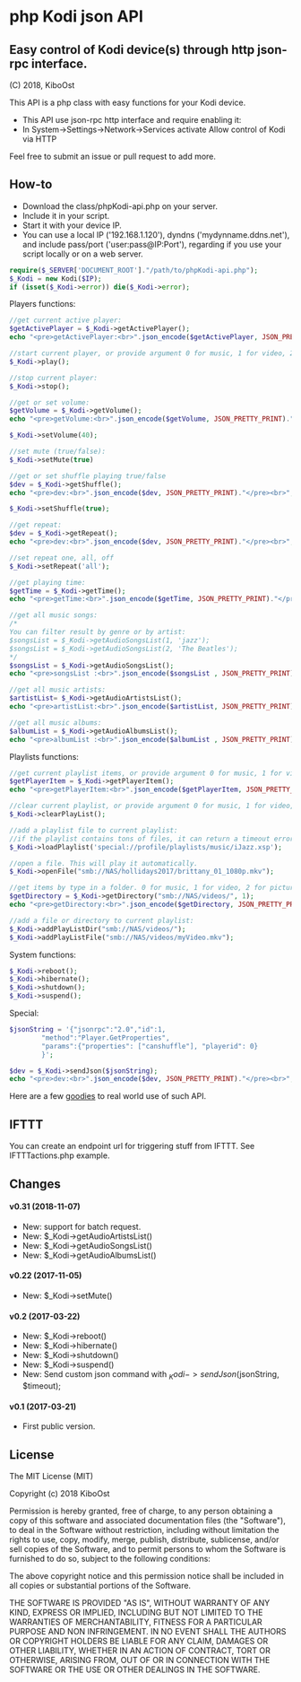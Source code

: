
# php Kodi json API

## Easy control of Kodi device(s) through http json-rpc interface.
(C) 2018, KiboOst

This API is a php class with easy functions for your Kodi device.

- This API use json-rpc http interface and require enabling it:
- In System->Settings->Network->Services activate Allow control of Kodi via HTTP

Feel free to submit an issue or pull request to add more.

## How-to

- Download the class/phpKodi-api.php on your server.
- Include it in your script.
- Start it with your device IP.
- You can use a local IP ('192.168.1.120'), dyndns ('mydynname.ddns.net'), and include pass/port ('user:pass@IP:Port'), regarding if you use your script locally or on a web server.

```php
require($_SERVER['DOCUMENT_ROOT']."/path/to/phpKodi-api.php");
$_Kodi = new Kodi($IP);
if (isset($_Kodi->error)) die($_Kodi->error);
```

Players functions:

```php
//get current active player:
$getActivePlayer = $_Kodi->getActivePlayer();
echo "<pre>getActivePlayer:<br>".json_encode($getActivePlayer, JSON_PRETTY_PRINT)."</pre><br>";

//start current player, or provide argument 0 for music, 1 for video, 2 for pictures
$_Kodi->play();

//stop current player:
$_Kodi->stop();

//get or set volume:
$getVolume = $_Kodi->getVolume();
echo "<pre>getVolume:<br>".json_encode($getVolume, JSON_PRETTY_PRINT)."</pre><br>";

$_Kodi->setVolume(40);

//set mute (true/false):
$_Kodi->setMute(true)

//get or set shuffle playing true/false
$dev = $_Kodi->getShuffle();
echo "<pre>dev:<br>".json_encode($dev, JSON_PRETTY_PRINT)."</pre><br>";

$_Kodi->setShuffle(true);

//get repeat:
$dev = $_Kodi->getRepeat();
echo "<pre>dev:<br>".json_encode($dev, JSON_PRETTY_PRINT)."</pre><br>";

//set repeat one, all, off
$_Kodi->setRepeat('all');

//get playing time:
$getTime = $_Kodi->getTime();
echo "<pre>getTime:<br>".json_encode($getTime, JSON_PRETTY_PRINT)."</pre><br>";

//get all music songs:
/*
You can filter result by genre or by artist:
$songsList = $_Kodi->getAudioSongsList(1, 'jazz');
$songsList = $_Kodi->getAudioSongsList(2, 'The Beatles');
*/
$songsList = $_Kodi->getAudioSongsList();
echo "<pre>songsList :<br>".json_encode($songsList , JSON_PRETTY_PRINT)."</pre><br>";

//get all music artists:
$artistList= $_Kodi->getAudioArtistsList();
echo "<pre>artistList:<br>".json_encode($artistList, JSON_PRETTY_PRINT)."</pre><br>";

//get all music albums:
$albumList = $_Kodi->getAudioAlbumsList();
echo "<pre>albumList :<br>".json_encode($albumList , JSON_PRETTY_PRINT)."</pre><br>";

```

Playlists functions:

```php
//get current playlist items, or provide argument 0 for music, 1 for video, 2 for pictures:
$getPlayerItem = $_Kodi->getPlayerItem();
echo "<pre>getPlayerItem:<br>".json_encode($getPlayerItem, JSON_PRETTY_PRINT)."</pre><br>";

//clear current playlist, or provide argument 0 for music, 1 for video, 2 for pictures:
$_Kodi->clearPlayList();

//add a playlist file to current playlist:
//if the playlist contains tons of files, it can return a timeout error but playlist will load.
$_Kodi->loadPlaylist('special://profile/playlists/music/iJazz.xsp');

//open a file. This will play it automatically.
$_Kodi->openFile("smb://NAS/hollidays2017/brittany_01_1080p.mkv");

//get items by type in a folder. 0 for music, 1 for video, 2 for pictures:
$getDirectory = $_Kodi->getDirectory("smb://NAS/videos/", 1);
echo "<pre>getDirectory:<br>".json_encode($getDirectory, JSON_PRETTY_PRINT)."</pre><br>";

//add a file or directory to current playlist:
$_Kodi->addPlayListDir("smb://NAS/videos/");
$_Kodi->addPlayListFile("smb://NAS/videos/myVideo.mkv");
```

System functions:

```php
$_Kodi->reboot();
$_Kodi->hibernate();
$_Kodi->shutdown();
$_Kodi->suspend();
```

Special:

```php
$jsonString = '{"jsonrpc":"2.0","id":1,
		"method":"Player.GetProperties",
		"params":{"properties": ["canshuffle"], "playerid": 0}
		}';

$dev = $_Kodi->sendJson($jsonString);
echo "<pre>dev:<br>".json_encode($dev, JSON_PRETTY_PRINT)."</pre><br>";
```

Here are a few [goodies](Goodies.md) to real world use of such API.


## IFTTT

You can create an endpoint url for triggering stuff from IFTTT. See IFTTTactions.php example.

## Changes

#### v0.31 (2018-11-07)
- New: support for batch request.
- New: $_Kodi->getAudioArtistsList()
- New: $_Kodi->getAudioSongsList()
- New: $_Kodi->getAudioAlbumsList()

#### v0.22 (2017-11-05)
- New: $_Kodi->setMute()

#### v0.2 (2017-03-22)
- New: $_Kodi->reboot()
- New: $_Kodi->hibernate()
- New: $_Kodi->shutdown()
- New: $_Kodi->suspend()
- New: Send custom json command with $_Kodi->sendJson($jsonString, $timeout);

#### v0.1 (2017-03-21)
- First public version.

## License

The MIT License (MIT)

Copyright (c) 2018 KiboOst

Permission is hereby granted, free of charge, to any person obtaining a copy of this software and associated documentation files (the "Software"), to deal in the Software without restriction, including without limitation the rights to use, copy, modify, merge, publish, distribute, sublicense, and/or sell copies of the Software, and to permit persons to whom the Software is furnished to do so, subject to the following conditions:

The above copyright notice and this permission notice shall be included in all copies or substantial portions of the Software.

THE SOFTWARE IS PROVIDED "AS IS", WITHOUT WARRANTY OF ANY KIND, EXPRESS OR
IMPLIED, INCLUDING BUT NOT LIMITED TO THE WARRANTIES OF MERCHANTABILITY,
FITNESS FOR A PARTICULAR PURPOSE AND NON INFRINGEMENT. IN NO EVENT SHALL THE AUTHORS OR COPYRIGHT HOLDERS BE LIABLE FOR ANY CLAIM, DAMAGES OR OTHER LIABILITY, WHETHER IN AN ACTION OF CONTRACT, TORT OR OTHERWISE, ARISING FROM, OUT OF OR IN CONNECTION WITH THE SOFTWARE OR THE USE OR OTHER DEALINGS IN THE SOFTWARE.
